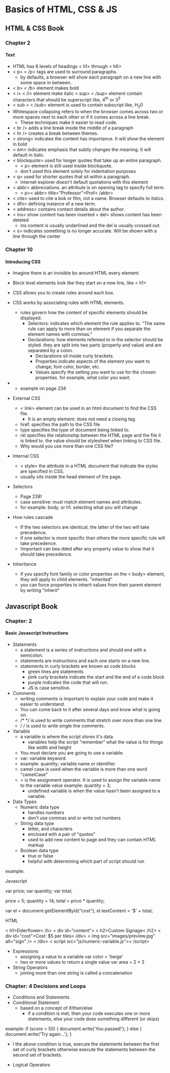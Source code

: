 # Basics of HTML, CSS & JS

## HTML & CSS Book

### Chapter 2

#### Text

- HTML has 6 levels of headings < h1> through < h6>
- < p> < /p> tags are used to surround paragraphs.
  - by defaults, a browser will show each paragraph on a new line with some space in between. 
- < b> < /b> element makes bold
- < i> < /i> element make italic
< sup> < /sup> element contain characters that should be superscript like, 4<sup>th</sup> or 3<sup>3</sup>
- < sub > < /sub> element is used to contain subscript like, H<sub>2</sub>0
- Whitespace collapsing refers to when the browser comes across two or more spaces next to each other or if it comes across a line break.
  - These techniques make it easier to read code.
- < br /> adds a line break inside the middle of a paragraph
- < hr /> creates a break between themes.
- < strong> indicates the content has importance. It will show the element in bold
- < em> indicates emphasis that subtly changes the meaning. It will default in italic.
- < blockquote> used for longer quotes that take up an entire paragraph.
  - < p> element is still used inside blockquote.
  - don't used this element solely for indentation purposes
- < q> used for shorter quotes that sit within a paragraph.
  - internet explorer doesn't default quotations with this element
- < abbr> abbreviations. an attribute is on opening tag to specify full term.
  - < p>< abbr> title="Professor">Prof< /abbr>
- < cite> used to cite a bok or film, not a name. Browser defaults to italics.
- < dfn> defining instance of a new term.
- < address> contains contact details about the author.
- < ins> show content has been inserted
  < del> shows content has been deleted
  - ins content is usually underlined and the del is usually crossed out.
- < s> indicates something is no longer accurate. Will be shown with a line through the center

### Chapter 10

#### Introducing CSS

- Imagine there is an invisible bo around HTML every element.
- Block level elements look like they start on a new line, like < h1>
- CSS allows you to create rules around each box.
- CSS works by associating rules with HTML elements.
  - rules govern how the content of specific elements should be displayed.
    - Selectors: indicates which element the rule applies to. "The same rule can apply to more than on element if you separate the element names with commas."
    - Declarations: how elements refereed to in the selector should be styled. they are split into two parts (property and value) and are separated by a colon.
      - Declarations sit inside curly brackets.
      - Properties indicate aspects of the element you want to change; font color, border, etc.
      - Values specify the setting you want to use for the chosen properties. for example, what color you want.
- * example on page 234

- External CSS
  - < link> element can be used in an html document to find the CSS file.
    - It is an empty element: does not need a closing tag.
  - href: specifies the path to the CSS file
  - type specifies the type of document being linked to.
  - rel specifies the relationship between the HTML page and the file it is linked to. the value should be stylesheet when linking to CSS file.
  - Why would you use more than one CSS file?
- Internal CSS
  - < style> the attribute in a HTML document that indicate the styles are specified in CSS.
  - usually sits inside the head element of the page.
- Selectors
  - Page 238!
  - case sensitive: must match element names and attributes.
  - for example: body, or h1. selecting what you will change
- How rules cascade
  - If the two selectors are identical, the latter of the two will take precedence.
  - if one selector is more specific than others the more specific rule will take precedence.
  - !important can bea dded after any property value to show that it should take precedence.
- Inheritance
  - if you specify font family or color properties on the < body> element, they will apply to child elements. "inherited"
  - you can force properties to inherit values from their parent element by writing "inherit"

## Javascript Book

### Chapter: 2

#### Basic Javascript Instructions

- Statements
  - a statement is a series of instructions and should end with a semicolon.
  - statements are instructions and each one starts on a new line.
  - statements in curly brackets are known as code blocks
    - green lines are statements
    - pink curly brackets indicate the start and the end of a code block
    - purple indicates the code that will run.
    - JS is case sensitive.
- Comments
  - writing comments is important to explain your code and make it easier to understand.
  - You can come back to it after several days and know what is going on.
  - /* */ is used to write comments that stretch over more than one line.
  - / / is used to write single line comments.
- Variable
  - a variable is where the script stores it's data.
    - variables help the script "remember" what the value is for things like width and height
  - You must declare you are going to use a variable.
  - var: variable keyword.
  - example: quantity; variable name or identifier.
  - camel case is used when the variable is more than one word "camelCase"
  - = is the assignment operator. It is used to assign the variable name to the variable value 
  example: quantity = 3;
    - undefined variable is when the value hasn't been assigned to a variable.
- Data Types
  - Numeric data type
    - handles numbers
    - don't use commas and or write out numbers
  - String data type
    - letter, and characters
    - enclosed with a pair of "quotes"
    - used to add new content to page and they can contain HTML markup
  - Boolean data type
    - true or false
    - helpful with determining which part of script should run

example:

Javascript

var price;
var quantity;
var total;

price = 5;
quantity = 14;
total = price * quantity;

var el = document.getElementById("cost");
el.textContent = '$' + total;

HTML

< h1>Elderflower< /h>
< div id="content">
   < h2>Custom Signage< /h2>
   < div id="cost">Cost: $5 per tiles< /div>
   < img src="images/preview.jpg" alt="sign" />
< /div>
< script src="js/numeric-variable.js">< /script>

- Expressions
  - assigning a value to a variable var color = 'beige'
  - two or more values to return a single value var area = 2 * 3
- String Operators
  - joining more than one string is called a concatenation

### Chapter: 4 Decisions and Loops

- Conditions and Statements
- Conditional Statement
  - based on a concept of if/then/else
    - if a condition is met, then your code executes one or more statements, else your code does something different (or skips)

example:
if (score > 50) {
  document.write('You passed!');
} else {
  document.write('Try again...');
}

- I the above condition is true, execute the statements between the first set of curly brackets otherwise execute the statements between the second set of brackets.

- Logical Operators

